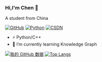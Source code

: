 ### Hi,I'm Chen 👋  
A student from China


[![GitHub](https://img.shields.io/badge/dynamic/json?logo=github&label=GitHub&labelColor=495867&color=495867&query=%24.data.totalSubs&url=https%3A%2F%2Fapi.spencerwoo.com%2Fsubstats%2F%3Fsource%3Dgithub%26queryKey%3Dhayschan&style=flat-square)](https://github.com/chenyu313)
[![Python](https://img.shields.io/static/v1?label=Program&message=Python&color=blue)](https://github.com/chenyu313)
[![CSDN](https://img.shields.io/static/v1?label=Blog&message=CSDN&color=red)](https://blog.csdn.net/qq_45190143)


- ⚡ Python/C++  
- 🌱 I’m currently learning Knowledge Graph  

[![我的 GitHub 数据](https://github-readme-stats.vercel.app/api?username=chenyu313)]()
[![Top Langs](https://github-readme-stats.vercel.app/api/top-langs/?username=chenyu313&layout=compact)](https://github.com/chenyu313/github-readme-stats)



